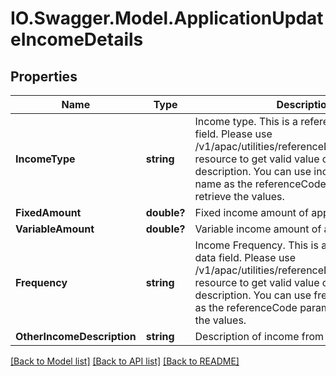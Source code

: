 # IO.Swagger.Model.ApplicationUpdateIncomeDetails
## Properties

Name | Type | Description | Notes
------------ | ------------- | ------------- | -------------
**IncomeType** | **string** | Income type. This is a reference data data field. Please use /v1/apac/utilities/referenceData/{incomeType} resource to get valid value of this field with description. You can use incomeType field name as the referenceCode parameter to retrieve the values. | [optional] 
**FixedAmount** | **double?** | Fixed income amount of applicant | [optional] 
**VariableAmount** | **double?** | Variable income amount of appliacnt | [optional] 
**Frequency** | **string** | Income Frequency. This is a reference data data field. Please use /v1/apac/utilities/referenceData/{frequency} resource to get valid value of this field with description. You can use frequency field name as the referenceCode parameter to retrieve the values. | [optional] 
**OtherIncomeDescription** | **string** | Description of income from other sources | [optional] 

[[Back to Model list]](../README.md#documentation-for-models) [[Back to API list]](../README.md#documentation-for-api-endpoints) [[Back to README]](../README.md)

